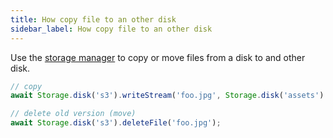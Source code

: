 ```yaml
---
title: How copy file to an other disk
sidebar_label: How copy file to an other disk
---
```


Use the [storage manager](https://daniel-samson.github.io/typefs/docs/api/storage) to copy or move files from a disk to and other disk.

```typescript
// copy
await Storage.disk('s3').writeStream('foo.jpg', Storage.disk('assets').readStream('foo.jpg'));

// delete old version (move)
await Storage.disk('s3').deleteFile('foo.jpg');
```
